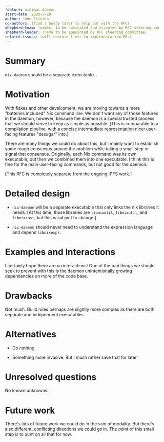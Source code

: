 ```yaml
---
feature: minimal-daemon
start-date: 2020-5-28
author: John Ericson
co-authors: (find a buddy later to help out with the RFC)
shepherd-team: (names, to be nominated and accepted by RFC steering committee)
shepherd-leader: (name to be appointed by RFC steering committee)
related-issues: (will contain links to implementation PRs)
---
```


# Summary
[summary]: #summary

`nix-daemon` should be a separate executable.

# Motivation
[motivation]: #motivation

With flakes and other development, we are moving towards a more "batteries included" Nix command line.
We don't want any of those features in the daemon, however, because the daemon is a special trusted process that we should strive to keep as simple as possible.
\[This is comparable to a compilation pipeline, with a concise intermediate representation nicer user-facing features "desugar" into.\]

There are many things we could do about this, but I mainly want to establish some rough consensus around the problem while taking a small step to signal that consensus.
Originally, each Nix command was its own executable, but then we combined them into one executable.
I think this is fine for the main user-facing commands, but not good for the daemon.

\[This RFC is completely separate from the ongoing IPFS work.]

# Detailed design
[design]: #detailed-design

- `nix-daemon` will be a separate executable that only links the nix libraries it needs.
  \[At this time, those libraries are `libnixutil`, `libnixutil`, and `libnixrust`, but this is subject to change.\]

- `nix-daemon` should never need to understand the expression language and depend  `libnixexpr`.

# Examples and Interactions
[examples-and-interactions]: #examples-and-interactions

I certainly hope there are no interactions!
One of the bad things we should seek to prevent with this is the daemon unintentionally growing dependencies on more of the code base.

# Drawbacks
[drawbacks]: #drawbacks

Not much.
Build rules perhaps are slightly more complex as there are both separate and independent executables.

# Alternatives
[alternatives]: #alternatives

 - Do nothing.

 - Something more invasive.
   But I much rather save that for later.

# Unresolved questions
[unresolved]: #unresolved-questions

No known unknowns.

# Future work
[future]: #future-work

There's lots of future work we could do in the vain of modality.
But there's also different, conflicting directions we could go in.
The point of this small step is to punt on all that for now.
